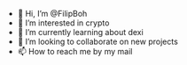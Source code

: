 - 👋 Hi, I’m @FilipBoh
- 👀 I’m interested in crypto
- 🌱 I’m currently learning about dexi
- 💞️ I’m looking to collaborate on new projects
- 📫 How to reach me by my mail

<!---
FilipBoh/FilipBoh is a ✨ special ✨ repository because its `README.md` (this file) appears on your GitHub profile.
You can click the Preview link to take a look at your changes.
--->
